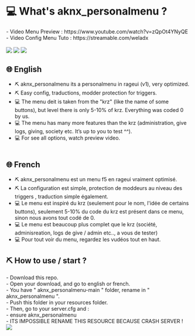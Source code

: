 <h1> 💻 What's aknx_personalmenu ? </h1>
- Video Menu Preview : https://www.youtube.com/watch?v=zQpOt4YNyQE <br>
- Video Config Menu Tuto : https://streamable.com/weladx <br> <br>
<img border="0" src="https://cdn.discordapp.com/attachments/780131463160397825/859833957889867808/unknown.png">
<img border="0" src="https://cdn.discordapp.com/attachments/780131463160397825/859834096292462592/unknown.png">
<img border="0" src="https://cdn.discordapp.com/attachments/780131463160397825/859842836249182268/unknown.png">

<h2> 🌐 English </h2>

- ⛏️ aknx_personalmenu its a personalmenu in rageui (v1), very optimized.
- ⛏️ Easy config, traductions, modder protection for triggers.
- 💻 The menu deit is taken from the "krz" (like the name of some buttons), but level there is only 5-10% of krz. Everything was coded 0 by us.
- 💻 The menu has many more features than the krz (administration, give logs, giving, society etc. It’s up to you to test ^^).
- 💻 For see all options, watch preview video. <br> <br>

<h2> 🌐 French </h2>

- ⛏️ aknx_personalmenu est un menu f5 en rageui vraiment optimisé.
- ⛏️ La configuration est simple, protection de moddeurs au niveau des triggers , traduction simple également.
- 💻 Le menu est inspiré du krz (seulement pour le nom, l'idée de certains buttons), seulement 5-10% du code du krz est présent dans ce menu, sinon nous avons tout codé de 0.
- 💻 Le menu est beaucoup plus complet que le krz (société, adminisreation, logs de give / admin etc.., a vous de tester)
- 💻 Pour tout voir du menu, regardez les vudéos tout en haut.

<h2> ⛏️ How to use / start ? </h2>
- Download this repo. <br>
- Open your download, and go to english or french. <br>
- You have " aknx_personalmenu-main " folder, rename in " aknx_personalmenu ". <br>
- Push this folder in your resources folder. <br>
- Then, go to your server.cfg and : <br>
- ensure aknx_personalmenu <br>
- ITS IMPOSSIBLE RENAME THIS RESOURCE BECAUSE CRASH SERVER ! <br>

<img border="0" src="https://i.imgur.com/4rD81uL.gif">
